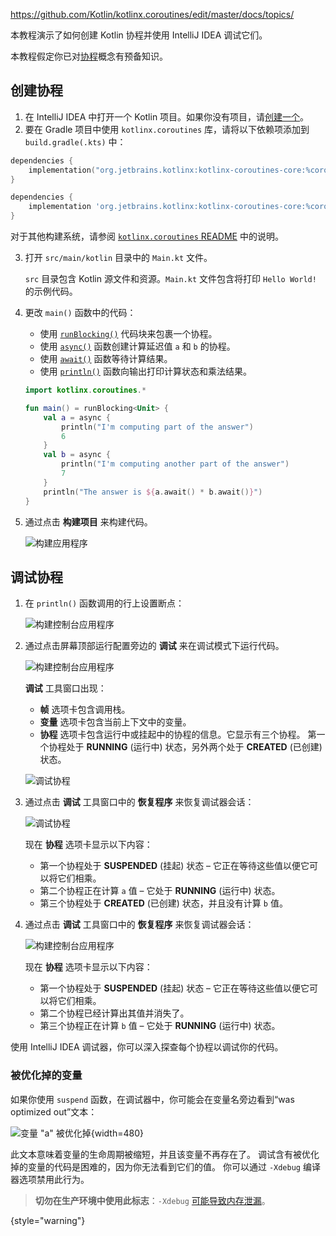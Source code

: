 <contribute-url>https://github.com/Kotlin/kotlinx.coroutines/edit/master/docs/topics/</contribute-url>

[//]: # (title: 使用 IntelliJ IDEA 调试协程 – 教程)

本教程演示了如何创建 Kotlin 协程并使用 IntelliJ IDEA 调试它们。

本教程假定你已对[协程](coroutines-guide.md)概念有预备知识。

## 创建协程

1.  在 IntelliJ IDEA 中打开一个 Kotlin 项目。如果你没有项目，请[创建一个](jvm-get-started.md#create-a-project)。
2.  要在 Gradle 项目中使用 `kotlinx.coroutines` 库，请将以下依赖项添加到 `build.gradle(.kts)` 中：

   <tabs group="build-script">
   <tab title="Kotlin" group-key="kotlin">

   ```kotlin
   dependencies {
       implementation("org.jetbrains.kotlinx:kotlinx-coroutines-core:%coroutinesVersion%")
   }
   ``` 

   </tab>
   <tab title="Groovy" group-key="groovy">
   
   ```groovy
   dependencies {
       implementation 'org.jetbrains.kotlinx:kotlinx-coroutines-core:%coroutinesVersion%'
   }
   ```
   
   </tab>
   </tabs>

   对于其他构建系统，请参阅 [`kotlinx.coroutines` README](https://github.com/Kotlin/kotlinx.coroutines#using-in-your-projects) 中的说明。
   
3.  打开 `src/main/kotlin` 目录中的 `Main.kt` 文件。

    `src` 目录包含 Kotlin 源文件和资源。`Main.kt` 文件包含将打印 `Hello World!` 的示例代码。

4.  更改 `main()` 函数中的代码：

    *   使用 [`runBlocking()`](https://kotlinlang.org/api/kotlinx.coroutines/kotlinx-coroutines-core/kotlinx.coroutines/run-blocking.html) 代码块来包裹一个协程。
    *   使用 [`async()`](https://kotlinlang.org/api/kotlinx.coroutines/kotlinx-coroutines-core/kotlinx.coroutines/async.html) 函数创建计算延迟值 `a` 和 `b` 的协程。
    *   使用 [`await()`](https://kotlinlang.org/api/kotlinx.coroutines/kotlinx-coroutines-core/kotlinx.coroutines/-deferred/await.html) 函数等待计算结果。
    *   使用 [`println()`](https://kotlinlang.org/api/latest/jvm/stdlib/kotlin.io/println.html) 函数向输出打印计算状态和乘法结果。

    ```kotlin
    import kotlinx.coroutines.*
    
    fun main() = runBlocking<Unit> {
        val a = async {
            println("I'm computing part of the answer")
            6
        }
        val b = async {
            println("I'm computing another part of the answer")
            7
        }
        println("The answer is ${a.await() * b.await()}")
    }
    ```

5.  通过点击 **构建项目** 来构建代码。

    ![构建应用程序](flow-build-project.png)

## 调试协程

1.  在 `println()` 函数调用的行上设置断点：

    ![构建控制台应用程序](coroutine-breakpoint.png)

2.  通过点击屏幕顶部运行配置旁边的 **调试** 来在调试模式下运行代码。

    ![构建控制台应用程序](flow-debug-project.png)

    **调试** 工具窗口出现：
    *   **帧** 选项卡包含调用栈。
    *   **变量** 选项卡包含当前上下文中的变量。
    *   **协程** 选项卡包含运行中或挂起中的协程的信息。它显示有三个协程。
    第一个协程处于 **RUNNING** (运行中) 状态，另外两个处于 **CREATED** (已创建) 状态。

    ![调试协程](coroutine-debug-1.png)

3.  通过点击 **调试** 工具窗口中的 **恢复程序** 来恢复调试器会话：

    ![调试协程](coroutine-debug-2.png)
    
    现在 **协程** 选项卡显示以下内容：
    *   第一个协程处于 **SUSPENDED** (挂起) 状态 – 它正在等待这些值以便它可以将它们相乘。
    *   第二个协程正在计算 `a` 值 – 它处于 **RUNNING** (运行中) 状态。
    *   第三个协程处于 **CREATED** (已创建) 状态，并且没有计算 `b` 值。

4.  通过点击 **调试** 工具窗口中的 **恢复程序** 来恢复调试器会话：

    ![构建控制台应用程序](coroutine-debug-3.png)

    现在 **协程** 选项卡显示以下内容：
    *   第一个协程处于 **SUSPENDED** (挂起) 状态 – 它正在等待这些值以便它可以将它们相乘。
    *   第二个协程已经计算出其值并消失了。
    *   第三个协程正在计算 `b` 值 – 它处于 **RUNNING** (运行中) 状态。

使用 IntelliJ IDEA 调试器，你可以深入探查每个协程以调试你的代码。

### 被优化掉的变量

如果你使用 `suspend` 函数，在调试器中，你可能会在变量名旁边看到“was optimized out”文本：

![变量 "a" 被优化掉](variable-optimised-out.png){width=480}

此文本意味着变量的生命周期被缩短，并且该变量不再存在了。
调试含有被优化掉的变量的代码是困难的，因为你无法看到它们的值。
你可以通过 `-Xdebug` 编译器选项禁用此行为。

> __切勿在生产环境中使用此标志__：`-Xdebug` [可能导致内存泄漏](https://youtrack.jetbrains.com/issue/KT-48678/Coroutine-debugger-disable-was-optimised-out-compiler-feature#focus=Comments-27-6015585.0-0)。
>
{style="warning"}